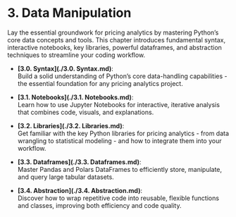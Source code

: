 # 3. Data Manipulation

Lay the essential groundwork for pricing analytics by mastering Python’s core data concepts and tools. This chapter introduces fundamental syntax, interactive notebooks, key libraries, powerful dataframes, and abstraction techniques to streamline your coding workflow.

- **[3.0. Syntax](./3.0. Syntax.md)**:  
  Build a solid understanding of Python’s core data-handling capabilities - the essential foundation for any pricing analytics project.

- **[3.1. Notebooks](./3.1. Notebooks.md)**:  
  Learn how to use Jupyter Notebooks for interactive, iterative analysis that combines code, visuals, and explanations.

- **[3.2. Libraries](./3.2. Libraries.md)**:  
  Get familiar with the key Python libraries for pricing analytics - from data wrangling to statistical modeling - and how to integrate them into your workflow.

- **[3.3. Dataframes](./3.3. Dataframes.md)**:  
  Master Pandas and Polars DataFrames to efficiently store, manipulate, and query large tabular datasets.

- **[3.4. Abstraction](./3.4. Abstraction.md)**:  
  Discover how to wrap repetitive code into reusable, flexible functions and classes, improving both efficiency and code quality.
